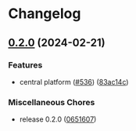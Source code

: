 # Changelog

## [0.2.0](https://github.com/Eventiva/Eventiva/compare/workflows/frappe/python-env-v0.1.0...workflows/frappe/python-env-v0.2.0) (2024-02-21)


### Features

* central platform ([#536](https://github.com/Eventiva/Eventiva/issues/536)) ([83ac14c](https://github.com/Eventiva/Eventiva/commit/83ac14cc292447047a1e0c40e9b499d6d24266ed))


### Miscellaneous Chores

* release 0.2.0 ([0651607](https://github.com/Eventiva/Eventiva/commit/065160764e085261a34b207c29b0ee24784e53c6))
